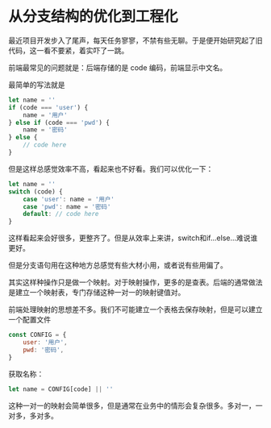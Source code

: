 # 从分支结构的优化到工程化

最近项目开发步入了尾声，每天任务寥寥，不禁有些无聊。于是便开始研究起了旧代码，这一看不要紧，着实吓了一跳。

前端最常见的问题就是：后端存储的是 code 编码，前端显示中文名。

最简单的写法就是

```javascript
let name = ''
if (code === 'user') {
    name = '用户'
} else if (code === 'pwd') {
    name = '密码'
} else {
    // code here
}
```

但是这样总感觉效率不高，看起来也不好看。我们可以优化一下：

```javascript
let name = ''
switch (code) {
    case 'user': name = '用户'
    case 'pwd': name = '密码'
    default: // code here
}
```

这样看起来会好很多，更整齐了。但是从效率上来讲，switch和if...else...难说谁更好。

但是分支语句用在这种地方总感觉有些大材小用，或者说有些用偏了。

其实这样种操作只是做一个映射。对于映射操作，更多的是查表。后端的通常做法是建立一个映射表，专门存储这种一对一的映射键值对。

前端处理映射的思想差不多。我们不可能建立一个表格去保存映射，但是可以建立一个配置文件

```javascript
const CONFIG = {
    user: '用户',
    pwd: '密码',
}
```

获取名称：

```javascript
let name = CONFIG[code] || ''
```

这种一对一的映射会简单很多，但是通常在业务中的情形会复杂很多。多对一，一对多，多对多。
